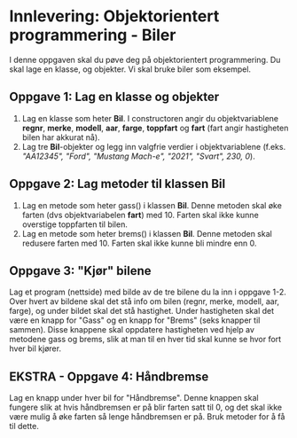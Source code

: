 # Innlevering: Objektorientert programmering - Biler

I denne oppgaven skal du pøve deg på objektorientert programmering. Du skal lage en klasse, og objekter. Vi skal bruke biler som eksempel.

## Oppgave 1: Lag en klasse og objekter
1. Lag en klasse som heter **Bil**. I constructoren angir du objektvariablene **regnr**, **merke**, **modell**, **aar**, **farge**, **toppfart** og **fart** (fart angir hastigheten bilen har akkurat nå).
2. Lag tre **Bil**-objekter og legg inn valgfrie verdier i objektvariablene (f.eks. _"AA12345", "Ford", "Mustang Mach-e", "2021", "Svart", 230, 0_).

## Oppgave 2: Lag metoder til klassen Bil
1. Lag en metode som heter gass() i klassen **Bil**. Denne metoden skal øke farten (dvs objektvariabelen **fart**) med 10. Farten skal ikke kunne overstige toppfarten til bilen.
2. Lag en metode som heter brems() i klassen **Bil**. Denne metoden skal redusere farten med 10. Farten skal ikke kunne bli mindre enn 0.

## Oppgave 3: "Kjør" bilene
Lag et program (nettside) med bilde av de tre bilene du la inn i oppgave 1-2. Over hvert av bildene skal det stå info om bilen (regnr, merke, modell, aar, farge), og under bildet skal det stå hastighet. Under hastigheten skal det være en knapp for "Gass" og en knapp for "Brems" (seks knapper til sammen). Disse knappene skal oppdatere hastigheten ved hjelp av metodene gass og brems, slik at man til en hver tid skal kunne se hvor fort hver bil kjører.

## EKSTRA - Oppgave 4: Håndbremse
Lag en knapp under hver bil for "Håndbremse". Denne knappen skal fungere slik at hvis håndbremsen er på blir farten satt til 0, og det skal ikke være mulig å øke farten så lenge håndbremsen er på. Bruk metoder for å få til dette.
